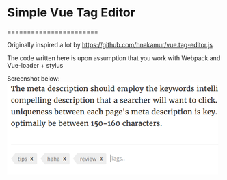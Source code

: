 # Simple Vue Tag Editor
=======================

Originally inspired a lot by https://github.com/hnakamur/vue.tag-editor.js

The code written here is upon assumption that you work with Webpack and Vue-loader + stylus

Screenshot below:
![Screenshot](https://github.com/dewey92/vue-tag/blob/master/ps-vue-tag.png)
